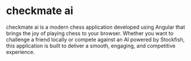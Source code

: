 # checkmate ai
checkmate ai is a modern chess application developed using Angular that brings the joy of playing chess to your browser. Whether you want to challenge a friend locally or compete against an AI powered by Stockfish, this application is built to deliver a smooth, engaging, and competitive experience.
